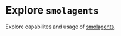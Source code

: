 # Explore `smolagents`

Explore capabilites and usage of [smolagents](https://github.com/huggingface/smolagents).